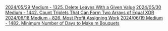 [2024/05/29 Medium - 1325. Delete Leaves With a Given Value](https://leetcode.com/problems/delete-leaves-with-a-given-value/description/?envType=daily-question&envId=2024-05-17)
[2024/05/30 Medium - 1442. Count Triplets That Can Form Two Arrays of Equal XOR](https://leetcode.com/problems/count-triplets-that-can-form-two-arrays-of-equal-xor/description/?envType=daily-question&envId=2024-05-30)
[2024/06/18 Medium - 826. Most Profit Assigning Work](https://leetcode.com/problems/most-profit-assigning-work/description/?envType=daily-question&envId=2024-06-18)
[2024/06/19 Medium - 1482. Minimum Number of Days to Make m Bouquets](https://leetcode.com/problems/minimum-number-of-days-to-make-m-bouquets/description/?envType=daily-question&envId=2024-06-19)